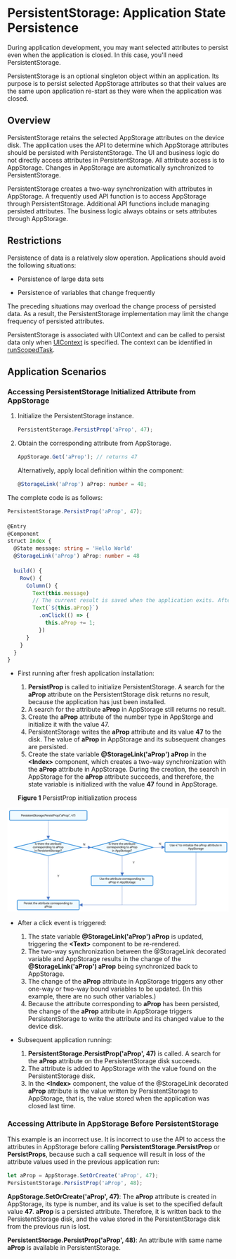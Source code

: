 # PersistentStorage: Application State Persistence


During application development, you may want selected attributes to persist even when the application is closed. In this case, you'll need PersistentStorage.


PersistentStorage is an optional singleton object within an application. Its purpose is to persist selected AppStorage attributes so that their values are the same upon application re-start as they were when the application was closed.


## Overview

PersistentStorage retains the selected AppStorage attributes on the device disk. The application uses the API to determine which AppStorage attributes should be persisted with PersistentStorage. The UI and business logic do not directly access attributes in PersistentStorage. All attribute access is to AppStorage. Changes in AppStorage are automatically synchronized to PersistentStorage.

PersistentStorage creates a two-way synchronization with attributes in AppStorage. A frequently used API function is to access AppStorage through PersistentStorage. Additional API functions include managing persisted attributes. The business logic always obtains or sets attributes through AppStorage.


## Restrictions

Persistence of data is a relatively slow operation. Applications should avoid the following situations:

- Persistence of large data sets

- Persistence of variables that change frequently

The preceding situations may overload the change process of persisted data. As a result, the PersistentStorage implementation may limit the change frequency of persisted attributes.

PersistentStorage is associated with UIContext and can be called to persist data only when [UIContext](../../apis/js-apis-arkui-UIContext.md#uicontext) is specified. The context can be identified in [runScopedTask](../../apis/js-apis-arkui-UIContext.md#runscopedtask).

## Application Scenarios


### Accessing PersistentStorage Initialized Attribute from AppStorage

1. Initialize the PersistentStorage instance.

   ```ts
   PersistentStorage.PersistProp('aProp', 47);
   ```

2. Obtain the corresponding attribute from AppStorage.

   ```ts
   AppStorage.Get('aProp'); // returns 47
   ```

   Alternatively, apply local definition within the component:


   ```ts
   @StorageLink('aProp') aProp: number = 48;
   ```

The complete code is as follows:


```ts
PersistentStorage.PersistProp('aProp', 47);

@Entry
@Component
struct Index {
  @State message: string = 'Hello World'
  @StorageLink('aProp') aProp: number = 48

  build() {
    Row() {
      Column() {
        Text(this.message)
        // The current result is saved when the application exits. After the restart, the last saved result is displayed.
        Text(`${this.aProp}`)
          .onClick(() => {
            this.aProp += 1;
          })
      }
    }
  }
}
```

- First running after fresh application installation:
  1. **PersistProp** is called to initialize PersistentStorage. A search for the **aProp** attribute on the PersistentStorage disk returns no result, because the application has just been installed.
  2. A search for the attribute **aProp** in AppStorage still returns no result.
  3. Create the **aProp** attribute of the number type in AppStorge and initialize it with the value 47.
  4. PersistentStorage writes the **aProp** attribute and its value **47** to the disk. The value of **aProp** in AppStorage and its subsequent changes are persisted.
  5. Create the state variable **\@StorageLink('aProp') aProp** in the **\<Index>** component, which creates a two-way synchronization with the **aProp** attribute in AppStorage. During the creation, the search in AppStorage for the **aProp** attribute succeeds, and therefore, the state variable is initialized with the value **47** found in AppStorage.

  **Figure 1** PersistProp initialization process 

![en-us_image_0000001553348833](figures/en-us_image_0000001553348833.png)

- After a click event is triggered:
  1. The state variable **\@StorageLink('aProp') aProp** is updated, triggering the **\<Text>** component to be re-rendered.
  2. The two-way synchronization between the \@StorageLink decorated variable and AppStorage results in the change of the **\@StorageLink('aProp') aProp** being synchronized back to AppStorage.
  3. The change of the **aProp** attribute in AppStorage triggers any other one-way or two-way bound variables to be updated. (In this example, there are no such other variables.)
  4. Because the attribute corresponding to **aProp** has been persisted, the change of the **aProp** attribute in AppStorage triggers PersistentStorage to write the attribute and its changed value to the device disk.

- Subsequent application running:
  1. **PersistentStorage.PersistProp('aProp', 47)** is called. A search for the **aProp** attribute on the PersistentStorage disk succeeds.
  2. The attribute is added to AppStorage with the value found on the PersistentStorage disk.
  3. In the **\<Index>** component, the value of the @StorageLink decorated **aProp** attribute is the value written by PersistentStorage to AppStorage, that is, the value stored when the application was closed last time.


### Accessing Attribute in AppStorage Before PersistentStorage

This example is an incorrect use. It is incorrect to use the API to access the attributes in AppStorage before calling **PersistentStorage.PersistProp** or **PersistProps**, because such a call sequence will result in loss of the attribute values used in the previous application run:


```ts
let aProp = AppStorage.SetOrCreate('aProp', 47);
PersistentStorage.PersistProp('aProp', 48);
```

**AppStorage.SetOrCreate('aProp', 47)**: The **aProp** attribute is created in AppStorage, its type is number, and its value is set to the specified default value **47**. **aProp** is a persisted attribute. Therefore, it is written back to the PersistentStorage disk, and the value stored in the PersistentStorage disk from the previous run is lost.

**PersistentStorage.PersistProp('aProp', 48)**: An attribute with same name **aProp** is available in PersistentStorage.
